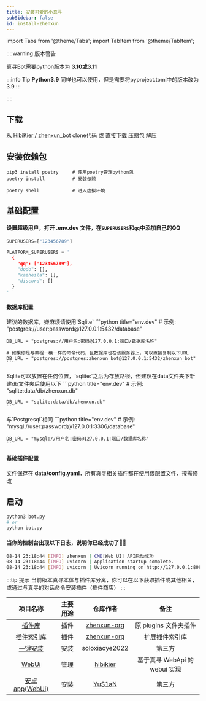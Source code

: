 ```yaml
---
title: 安装可爱的小真寻
subSidebar: false
id: install-zhenxun
---
```


import Tabs from '@theme/Tabs';
import TabItem from '@theme/TabItem';

::::warning 版本警告

真寻Bot需要python版本为 **3.10或3.11**

:::info Tip
**Python3.9** 同样也可以使用，但是需要将pyproject.toml中的版本改为3.9
:::

::::

下载
---

从 [HibiKier / zhenxun_bot](https://github.com/HibiKier/zhenxun_bot) clone代码 或 直接下载 [压缩包](https://github.com/HibiKier/zhenxun_bot/archive/refs/heads/main.zip) 解压

安装依赖包
---

```shell
pip3 install poetry     # 使用poetry管理python包
poetry install          # 安装依赖

poetry shell            # 进入虚拟环境
```

基础配置
---

#### 设置超级用户，打开 **.env.dev** 文件，在`SUPERUSERS`和`qq`中添加自己的QQ

```python title="env.dev"
SUPERUSERS=["123456789"]

PLATFORM_SUPERUSERS = '
  {
    "qq": ["123456789"],
    "dodo": [],
    "kaiheila": [],
    "discord": []
  }
'
```

#### 数据库配置

<Tabs>
  <TabItem value="Postgresql" label="Postgresql" default>
    建议的数据库，嫌麻烦请使用`Sqlite`
    ```python title="env.dev"
    # 示例: "postgres://user:password@127.0.0.1:5432/database"

    DB_URL = "postgres://用户名:密码@127.0.0.1:端口/数据库名称"

    # 如果你是与教程一模一样的命令代码，且数据库也在该服务器上，可以直接复制以下URL
    DB_URL = "postgres://postgres:zhenxun_bot@127.0.0.1:5432/zhenxun_bot"
    ```
  </TabItem>
  <TabItem value="Sqlite" label="Sqlite">
    Sqlite可以放置在任何位置，`sqlite:`之后为存放路径，但建议在data文件夹下新建db文件夹后使用以下
    ```python title="env.dev"
    # 示例: "sqlite:data/db/zhenxun.db"

    DB_URL = "sqlite:data/db/zhenxun.db"
    ```
  </TabItem>
  <TabItem value="Mysql" label="Mysql">
    与`Postgresql`相同
    ```python title="env.dev"
    # 示例: "mysql://user:password@127.0.0.1:3306/database"

    DB_URL = "mysql://用户名:密码@127.0.0.1:端口/数据库名称"
    ```
  </TabItem>
</Tabs>

#### 基础插件配置

文件保存在 **data/config.yaml**，所有真寻相关插件都在使用该配置文件，按需修改

启动
---

```bash
python3 bot.py
# or
python bot.py
```

#### 当你的控制台出现以下日志，说明你已经成功了🎉🎉

```bash
08-14 23:18:44 [INFO] zhenxun | CMD[Web UI] API启动成功
08-14 23:18:44 [INFO] uvicorn | Application startup complete.
08-14 23:18:44 [INFO] uvicorn | Uvicorn running on http://127.0.0.1:8080 (Press CTRL+C to quit)
```

:::tip 提示
当前版本真寻本体与插件库分离，你可以在以下获取插件或其他相关，或通过与真寻的对话命令安装插件（插件商店）
:::

|                                项目名称                                | 主要用途 |                      仓库作者                       |             备注              |
| :--------------------------------------------------------------------: | :------: | :-------------------------------------------------: | :---------------------------: |
|      [插件库](https://github.com/zhenxun-org/zhenxun_bot_plugins)      |   插件   |    [zhenxun-org](https://github.com/zhenxun-org)    |     原 plugins 文件夹插件     |
| [插件索引库](https://github.com/zhenxun-org/zhenxun_bot_plugins_index) |   插件   |    [zhenxun-org](https://github.com/zhenxun-org)    |        扩展插件索引库         |
|    [一键安装](https://github.com/soloxiaoye2022/zhenxun_bot-deploy)    |   安装   | [soloxiaoye2022](https://github.com/soloxiaoye2022) |           第三方            |
|         [WebUi](https://github.com/HibiKier/zhenxun_bot_webui)         |   管理   |       [hibikier](https://github.com/HibiKier)       | 基于真寻 WebApi 的 webui 实现 |
|  [安卓 app(WebUi)](https://github.com/YuS1aN/zhenxun_bot_android_ui)   |   安装   |         [YuS1aN](https://github.com/YuS1aN)         |            第三方             |
